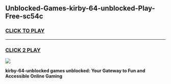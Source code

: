 
## Unblocked-Games-kirby-64-unblocked-Play-Free-sc54c
<h3>
<a href="https://premium76.site?title=kirby-64-unblocked&ref=19M">CLICK TO PLAY</a></h3>
<hr>

<h3>
<a href="https://premium76.site?title=kirby-64-unblocked&ref=19M">CLICK 2 PLAY</a>
  
</h3>

<a href="https://premium76.site?title=kirby-64-unblocked&ref=19M"><img src="https://clearcache.store/games.png"></a>


**kirby-64-unblocked games unblocked: Your Gateway to Fun and Accessible Online Gaming**

